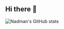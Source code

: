 ## Hi there 👋
![Nadman's GitHub stats](https://github-readme-stats.vercel.app/api?username=NadmanFaisal&show_icons=true&theme=radical)
<!--
**NadmanFaisal/NadmanFaisal** is a ✨ _special_ ✨ repository because its `README.md` (this file) appears on your GitHub profile.

Here are some ideas to get you started:

- 🔭 I’m currently working on ...
- 🌱 I’m currently learning ...
- 👯 I’m looking to collaborate on ...
- 🤔 I’m looking for help with ...
- 💬 Ask me about ...
- 📫 How to reach me: ...
- 😄 Pronouns: ...
- ⚡ Fun fact: ...
-->
